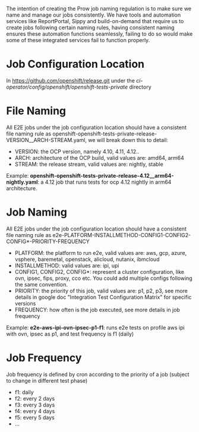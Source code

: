 The intention of creating the Prow job naming regulation is to make sure we name and manage our jobs consistently. We have tools and automation services like ReportPortal, Sippy and build-on-demand that require us to create jobs following certain naming rules, having consistent naming ensures these automation functions seamlessly, failing to do so would make some of these integrated services fail to function properly.

# Job Configuration Location
In https://github.com/openshift/release.git under the *ci-operator/config/openshift/openshift-tests-private* directory

# File Naming
All E2E jobs under the job configuration location should have a consistent  file naming rule as openshift-openshift-tests-private-release-VERSION__ARCH-STREAM.yaml, we will break down this to detail:
- VERSION: the OCP version, namely 4.10, 4.11, 4.12..
- ARCH: architecture of the OCP build, valid values are: amd64, arm64
- STREAM: the release stream, valid values are: nightly, stable

Example: **openshift-openshift-tests-private-release-4.12__arm64-nightly.yaml**: a 4.12 job that runs tests for ocp 4.12 nightly in arm64 architecture.


# Job Naming
All E2E jobs under the job configuration location should have a consistent file naming rule as e2e-PLATFORM-INSTALLMETHOD-CONFIG1-CONFIG2-CONFIG*-PRIORITY-FREQUENCY

- PLATFORM: the platform to run e2e, valid values are: aws, gcp, azure, vsphere, baremetal, openstack, alicloud, nutanix, ibmcloud
- INSTALLMETHOD: valid values are: ipi, upi
- CONFIG1, CONFIG2, CONFIG*: represent a cluster configuration, like ovn, ipsec, fips, proxy, cco etc. You could add multiple configs following the same convention.
- PRIORITY: the priority of this job, valid values are: p1, p2, p3, see more details in google doc "Integration Test Configuration Matrix" for specific versions
- FREQUENCY: how often is the job executed, see more details in job frequency

Example: **e2e-aws-ipi-ovn-ipsec-p1-f1**: runs e2e tests on profile aws ipi with ovn, ipsec as p1, and test frequency is f1 (daily)


# Job Frequency
Job frequency is defined by cron according to the priority of a job (subject to change in different test phase) 
- f1: daily
- f2: every 2 days
- f3: every 3 days
- f4: every 4 days
- f5: every 5 days
- ...
